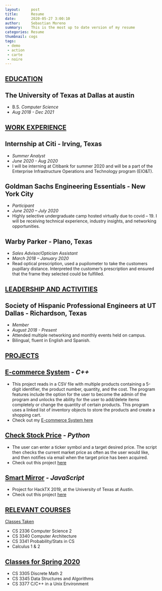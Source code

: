 ```yaml
---
layout:     post
title:      Resume
date:       2020-05-27 3:00:10
author:     Sebastian Moreno
summary:    This is the most up to date version of my resume
categories: Resume
thumbnail: cogs
tags:
 - demo
 - action
 - carte
 - noire
---
```


## <ins>**EDUCATION**</ins>
## The University of Texas at Dallas at austin
* B.S. _Computer Science_
* _Aug 2018 - Dec 2021_


## <ins>**WORK EXPERIENCE**</ins>
## **Internship at Citi** - Irving, Texas
* _Summer Analyst_
* _June 2020 - Aug 2020_
* I will be interning at Citibank for summer 2020 and will be a part of the Enterprise Infrastructure Operations and Technology program (EIO&T).

## **Goldman Sachs Engineering Essentials** - New York City
* _Participant_
* _June 2020 – July 2020_
* Highly selective undergraduate camp hosted virtually due to covid – 19. I will be receiving technical experience, industry insights, and networking opportunities.

## **Warby Parker** - Plano, Texas
* _Sales Advisor/Optician Assistant_
* _March 2018 – January 2020_
* Read optical prescription, used a pupilometer to take the customers pupillary distance. Interpreted the customer’s prescription and ensured that the frame they selected could be fulfilled.

## <ins>**LEADERSHIP AND ACTIVITIES**</ins>

## **Society of Hispanic Professional Engineers at UT Dallas** - Richardson, Texas
* _Member_
* _August 2018 - Present_
* Attended multiple networking and monthly events held on campus.
* Bilingual, fluent in English and Spanish.


## <ins>**PROJECTS**</ins>

## [**E-commerce System**][1] - _C++_
* This project reads in a CSV file with multiple products containing a 5-digit identifier, the product number, quantity, and the cost. The program features include the option for the user to become the admin of the program and unlocks the ability for the user to add/delete items completely or change the quantity of certain products. This program uses a linked list of inventory objects to store the products and create a shopping cart.
* Check out my [E-commerce System here][1]

## [**Check Stock Price**][2] - _Python_
* The user can enter a ticker symbol and a target desired price. The script then checks the current market price as often as the user would like, and then notifies via email when the target price has been acquired.
* Check out this project [here][2]

## [**Smart Mirror**][3] - _JavaScript_
* Project for HackTX 2019, at the University of Texas at Austin.
* Check out this project [here][3]

## <ins>**RELEVANT COURSES**</ins>
  <ins>Classes Taken</ins>
* CS 2336 Computer Science 2
* CS 3340 Computer Architecture
* CS 3341 Probability/Stats in CS
* Calculus 1 & 2

## <ins>**Classes for Spring 2020**</ins>
* CS 3305 Discrete Math 2
* CS 3345 Data Structures and Algorithms
* CS 3377 C/C++ in a Unix Environment

[1]: https://github.com/sebastian-exe/E-commerce-System
[2]: https://github.com/sebastian-exe/check-stock-price
[3]: https://github.com/sebastian-exe/Smart-Mirror
